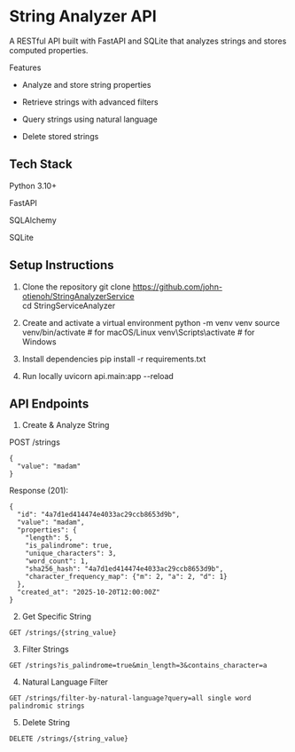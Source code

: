 # String Analyzer API

A RESTful API built with FastAPI and SQLite that analyzes strings and stores computed properties.

Features

- Analyze and store string properties

- Retrieve strings with advanced filters

- Query strings using natural language

- Delete stored strings

## Tech Stack

Python 3.10+

FastAPI

SQLAlchemy

SQLite

##  Setup Instructions
1. Clone the repository
git clone https://github.com/john-otienoh/StringAnalyzerService</br>
cd StringServiceAnalyzer

2. Create and activate a virtual environment
python -m venv venv
source venv/bin/activate  # for macOS/Linux
venv\Scripts\activate     # for Windows

3. Install dependencies
pip install -r requirements.txt

4. Run locally
uvicorn api.main:app --reload



## API Endpoints
1. Create & Analyze String

POST /strings

```
{
  "value": "madam"
}
```


Response (201):
```
{
  "id": "4a7d1ed414474e4033ac29ccb8653d9b",
  "value": "madam",
  "properties": {
    "length": 5,
    "is_palindrome": true,
    "unique_characters": 3,
    "word_count": 1,
    "sha256_hash": "4a7d1ed414474e4033ac29ccb8653d9b",
    "character_frequency_map": {"m": 2, "a": 2, "d": 1}
  },
  "created_at": "2025-10-20T12:00:00Z"
}
```

2. Get Specific String

```
GET /strings/{string_value}
```

3. Filter Strings

```
GET /strings?is_palindrome=true&min_length=3&contains_character=a
```


4. Natural Language Filter
```
GET /strings/filter-by-natural-language?query=all single word palindromic strings
```

5. Delete String
```
DELETE /strings/{string_value}
```

